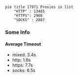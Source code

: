 
```mermaid
pie title 17971 Proxies in list
    "HTTP" : 13485
    "HTTPS": 2968
    "SOCKS" : 2887
```

### Some Info
#### Average Timeout

- mixed: 3.4s
- http: 1.6s
- https: 7.7s
- socks: 6.5s